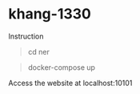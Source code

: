 # khang-1330

Instruction
  >cd ner
  
  >docker-compose up
  
  Access the website at localhost:10101
